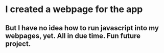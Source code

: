 # I created a webpage for the app
## But I have no idea how to run javascript into my webpages, yet. All in due time. Fun future project.
